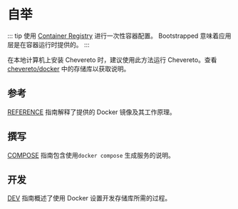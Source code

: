 # 自举

::: tip
使用 [Container Registry](../../setup/container/registry.md) 进行一次性容器配置。 Bootstrapped 意味着应用层是在容器运行时提供的。
:::

在本地计算机上安装 Chevereto 时，建议使用此方法运行 Chevereto。查看 [chevereto/docker](https://github.com/chevereto/docker) 中的存储库以获取说明。

## 参考

[REFERENCE](https://github.com/chevereto/docker/blob/3.20/docs/REFERENCE.md) 指南解释了提供的 Docker 镜像及其工作原理。

## 撰写

[COMPOSE](https://github.com/chevereto/docker/blob/3.20/docs/COMPOSE.md) 指南包含使用`docker compose` 生成服务的说明。

## 开发

[DEV](https://github.com/chevereto/docker/blob/3.20/docs/DEV.md) 指南概述了使用 Docker 设置开发存储库所需的过程。
